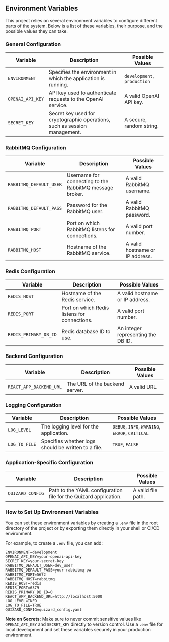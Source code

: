 
## Environment Variables

This project relies on several environment variables to configure different parts of the system. Below is a list of these variables, their purpose, and the possible values they can take.

### General Configuration

| Variable               | Description                                                                 | Possible Values                    |
|------------------------|-----------------------------------------------------------------------------|------------------------------------|
| `ENVIRONMENT`           | Specifies the environment in which the application is running.               | `development`, `production`        |
| `OPENAI_API_KEY`        | API key used to authenticate requests to the OpenAI service.                 | A valid OpenAI API key.            |
| `SECRET_KEY`            | Secret key used for cryptographic operations, such as session management.    | A secure, random string.           |

### RabbitMQ Configuration

| Variable               | Description                                                                 | Possible Values                    |
|------------------------|-----------------------------------------------------------------------------|------------------------------------|
| `RABBITMQ_DEFAULT_USER` | Username for connecting to the RabbitMQ message broker.                      | A valid RabbitMQ username.         |
| `RABBITMQ_DEFAULT_PASS` | Password for the RabbitMQ user.                                              | A valid RabbitMQ password.         |
| `RABBITMQ_PORT`         | Port on which RabbitMQ listens for connections.                              | A valid port number.               |
| `RABBITMQ_HOST`         | Hostname of the RabbitMQ service.                                            | A valid hostname or IP address.    |

### Redis Configuration

| Variable               | Description                                                                 | Possible Values                    |
|------------------------|-----------------------------------------------------------------------------|------------------------------------|
| `REDIS_HOST`           | Hostname of the Redis service.                                               | A valid hostname or IP address.    |
| `REDIS_PORT`           | Port on which Redis listens for connections.                                 | A valid port number.               |
| `REDIS_PRIMARY_DB_ID`  | Redis database ID to use.                                                    | An integer representing the DB ID. |

### Backend Configuration

| Variable               | Description                                                                 | Possible Values                    |
|------------------------|-----------------------------------------------------------------------------|------------------------------------|
| `REACT_APP_BACKEND_URL` | The URL of the backend server.                                               | A valid URL.                       |

### Logging Configuration

| Variable               | Description                                                                 | Possible Values                    |
|------------------------|-----------------------------------------------------------------------------|------------------------------------|
| `LOG_LEVEL`            | The logging level for the application.                                       | `DEBUG`, `INFO`, `WARNING`, `ERROR`, `CRITICAL` |
| `LOG_TO_FILE`          | Specifies whether logs should be written to a file.                          | `TRUE`, `FALSE`                    |

### Application-Specific Configuration

| Variable               | Description                                                                 | Possible Values                    |
|------------------------|-----------------------------------------------------------------------------|------------------------------------|
| `QUIZARD_CONFIG`       | Path to the YAML configuration file for the Quizard application.              | A valid file path.                 |

### How to Set Up Environment Variables

You can set these environment variables by creating a `.env` file in the root directory of the project or by exporting them directly in your shell or CI/CD environment.

For example, to create a `.env` file, you can add:

```
ENVIRONMENT=development
OPENAI_API_KEY=your-openai-api-key
SECRET_KEY=your-secret-key
RABBITMQ_DEFAULT_USER=dev_user
RABBITMQ_DEFAULT_PASS=your-rabbitmq-pw
RABBITMQ_PORT=5672
RABBITMQ_HOST=rabbitmq
REDIS_HOST=redis
REDIS_PORT=6379
REDIS_PRIMARY_DB_ID=0
REACT_APP_BACKEND_URL=http://localhost:5000
LOG_LEVEL=INFO
LOG_TO_FILE=TRUE
QUIZARD_CONFIG=quizard_config.yaml
```

**Note on Secrets:**
Make sure to never commit sensitive values like `OPENAI_API_KEY` and `SECRET_KEY` directly to version control. Use a `.env` file for local development and set these variables securely in your production environment.
